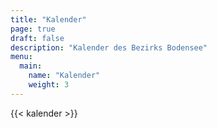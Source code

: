 ```yaml
---
title: "Kalender"
page: true
draft: false
description: "Kalender des Bezirks Bodensee"
menu:
  main:
    name: "Kalender"
    weight: 3
---
```


{{< kalender >}}